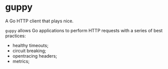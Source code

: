 # guppy

A Go HTTP client that plays nice.

`guppy` allows Go applications to perform HTTP requests with a series of best practices:

 - healthy timeouts;
 - circuit breaking;
 - opentracing headers;
 - metrics;
